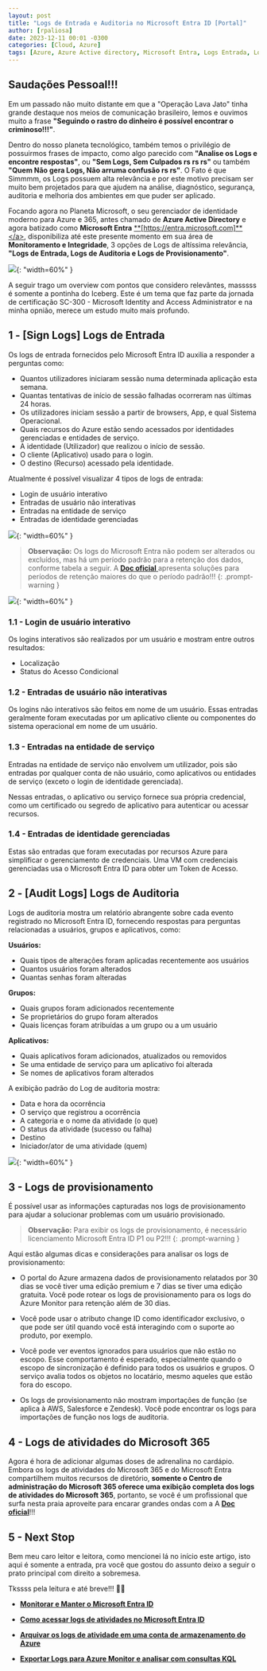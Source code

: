 ```yaml
---
layout: post
title: "Logs de Entrada e Auditoria no Microsoft Entra ID [Portal]"
author: [rpaliosa]
date: 2023-12-11 00:01 -0300
categories: [Cloud, Azure]
tags: [Azure, Azure Active directory, Microsoft Entra, Logs Entrada, Logs Auditoria, Identidade]
---
```


## Saudações Pessoal!!!

Em um passado não muito distante em que a "Operação Lava Jato" tinha grande destaque nos meios de comunicação brasileiro, lemos e ouvimos muito a frase **"Seguindo o rastro do dinheiro é possível encontrar o  criminoso!!!"**. 

Dentro do nosso planeta tecnológico, também temos o privilégio de possuirmos frases de impacto, como algo parecido com **"Analise os Logs e encontre respostas"**, ou **"Sem Logs, Sem Culpados rs rs rs"** ou também **"Quem Não gera Logs, Não arruma confusão rs rs"**. O Fato é que 
Simmmm, os Logs possuem alta relevância e por este motivo precisam ser muito bem projetados para que ajudem na análise, diagnóstico, segurança, auditoria e melhoria dos ambientes em que puder ser aplicado.

Focando agora no Planeta Microsoft, o seu gerenciador de identidade moderno para Azure e 365, antes chamado de **Azure Active Directory** e agora batizado como **Microsoft Entra** <a href="https://entra.microsoft.com" target="_blank"> **[https://entra.microsoft.com]**</a>, disponibiliza até este presente momento em sua área de **Monitoramento e Integridade**, 3 opções de Logs de altíssima relevância, **"Logs de Entrada, Logs de Auditoria e Logs de Provisionamento"**.  

![](/assets/img/78/01.png){: "width=60%" }

A seguir trago um overview com pontos que considero relevântes, masssss é somente a pontinha do Iceberg. Este é um tema que faz parte da jornada de certificação SC-300 - Microsoft Identity and Access Administrator e na minha opnião, merece um estudo muito mais profundo.

## 1 - [Sign Logs] Logs de Entrada 

Os logs de entrada fornecidos pelo Microsoft Entra ID auxilia a responder a perguntas como:

- Quantos utilizadores iniciaram sessão numa determinada aplicação esta semana.
- Quantas tentativas de início de sessão falhadas ocorreram nas últimas 24 horas.
- Os utilizadores iniciam sessão a partir de browsers, App, e qual Sistema Operacional.
- Quais recursos do Azure estão sendo acessados por identidades gerenciadas e entidades de serviço.
- A identidade (Utilizador) que realizou o início de sessão.
- O cliente (Aplicativo) usado para o login.
- O destino (Recurso) acessado pela identidade.

Atualmente é possível visualizar 4 tipos de logs de entrada:

- Login de usuário interativo
- Entradas de usuário não interativas
- Entradas na entidade de serviço
- Entradas de identidade gerenciadas

![](/assets/img/78/02.png){: "width=60%" }

>**Observação:** Os logs do Microsoft Entra não podem ser alterados ou excluídos, mas há um período padrão para a   retenção dos dados, conforme tabela a seguir. A <a href="https://learn.microsoft.com/pt-br/entra/identity/monitoring-health/reference-reports-data-retention?source=recommendations" target="_blank"> **Doc oficial** </a> apresenta soluções para períodos de retenção maiores do que o período padrão!!!
{: .prompt-warning }

![](/assets/img/78/03.png){: "width=60%" }

### **1.1 - Login de usuário interativo** 

Os logins interativos são realizados por um usuário e mostram entre outros resultados:
- Localização
- Status do Acesso Condicional

### **1.2 - Entradas de usuário não interativas**

Os logins não interativos são feitos em nome de um usuário. Essas entradas geralmente foram executadas por um aplicativo cliente ou componentes do sistema operacional em nome de um usuário.

### **1.3 - Entradas na entidade de serviço**

 Entradas na entidade de serviço não envolvem um utilizador, pois são entradas por qualquer conta de não usuário, como aplicativos ou entidades de serviço (exceto o login de identidade gerenciada).

 Nessas entradas, o aplicativo ou serviço fornece sua própria credencial, como um certificado ou segredo de aplicativo para autenticar ou acessar recursos.

### **1.4 - Entradas de identidade gerenciadas**

Estas são entradas que foram executadas por recursos Azure para simplificar o gerenciamento de credenciais. Uma VM com credenciais gerenciadas usa o Microsoft Entra ID para obter um Token de Acesso.


## 2 - [Audit Logs] Logs de Auditoria 

Logs de auditoria mostra um relatório abrangente sobre cada evento registrado no Microsoft Entra ID, fornecendo respostas para perguntas relacionadas a usuários, grupos e aplicativos, como:

**Usuários:**
- Quais tipos de alterações foram aplicadas recentemente aos usuários
- Quantos usuários foram alterados
- Quantas senhas foram alteradas

**Grupos:**
- Quais grupos foram adicionados recentemente
- Se proprietários do grupo foram alterados
- Quais licenças foram atribuídas a um grupo ou a um usuário

**Aplicativos:**
- Quais aplicativos foram adicionados, atualizados ou removidos
- Se uma entidade de serviço para um aplicativo foi alterada
- Se nomes de aplicativos foram alterados

A exibição padrão do Log de auditoria mostra:

- Data e hora da ocorrência
- O serviço que registrou a ocorrência
- A categoria e o nome da atividade (o que)
- O status da atividade (sucesso ou falha)
- Destino
- Iniciador/ator de uma atividade (quem)

![](/assets/img/78/04.png){: "width=60%" }

## 3 - Logs de provisionamento

É possível usar as informações capturadas nos logs de provisionamento para ajudar a solucionar problemas com um usuário provisionado.

>**Observação:** Para exibir os logs de provisionamento, é necessário licenciamento Microsoft Entra ID P1 ou P2!!!
{: .prompt-warning }

Aqui estão algumas dicas e considerações para analisar os logs de provisionamento:

- O portal do Azure armazena dados de provisionamento relatados por 30 dias se você tiver uma edição premium e 7 dias se tiver uma edição gratuita. Você pode rotear os logs de provisionamento para os logs do Azure Monitor para retenção além de 30 dias.

- Você pode usar o atributo change ID como identificador exclusivo, o que pode ser útil quando você está interagindo com o suporte ao produto, por exemplo.

- Você pode ver eventos ignorados para usuários que não estão no escopo. Esse comportamento é esperado, especialmente quando o escopo de sincronização é definido para todos os usuários e grupos. O serviço avalia todos os objetos no locatário, mesmo aqueles que estão fora do escopo.

- Os logs de provisionamento não mostram importações de função (se aplica à AWS, Salesforce e Zendesk). Você pode encontrar os logs para importações de função nos logs de auditoria.

## 4 - Logs de atividades do Microsoft 365

Agora é hora de adicionar algumas doses de adrenalina no cardápio.
Embora os logs de atividades do Microsoft 365 e do Microsoft Entra compartilhem muitos recursos de diretório, **somente o Centro de administração do Microsoft 365 oferece uma exibição completa dos logs de atividades do Microsoft 365**, portanto, se você é um profissional que surfa nesta praia aproveite para encarar grandes ondas com a A <a href="https://learn.microsoft.com/pt-br/microsoft-365/admin/admin-overview/admin-center-overview?view=o365-worldwide" target="_blank"> **Doc oficial**</a>!!!

## 5 - Next Stop

Bem meu caro leitor e leitora, como mencionei lá no início este artigo, isto aqui é somente a entrada, pra você que gostou do assunto deixo a seguir o prato principal com direito a sobremesa. 

Tkssss pela leitura e até breve!!! 🍻🚀 

- <a href="https://learn.microsoft.com/pt-br/training/modules/monitor-maintain-azure-active-directory/" target="_blank"> **Monitorar e Manter o Microsoft Entra ID**</a>

- <a href="https://learn.microsoft.com/pt-br/entra/identity/monitoring-health/howto-access-activity-logs" target="_blank"> **Como acessar logs de atividades no Microsoft Entra ID**</a>

- <a href="https://learn.microsoft.com/pt-br/entra/identity/monitoring-health/howto-archive-logs-to-storage-account" target="_blank"> **Arquivar os logs de atividade em uma conta de armazenamento do Azure**</a>

- <a href="https://www.youtube.com/watch?v=YaAThOU1Px0" target="_blank"> **Exportar Logs para Azure Monitor e analisar com consultas KQL**</a>

